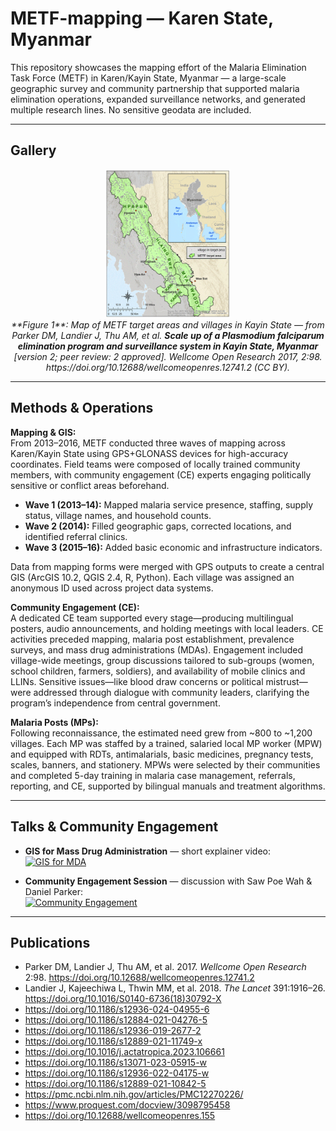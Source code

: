 # METF-mapping — Karen State, Myanmar 

This repository showcases the mapping effort of the Malaria Elimination Task Force (METF) in Karen/Kayin State, Myanmar — a large-scale geographic survey and community partnership that supported malaria elimination operations, expanded surveillance networks, and generated multiple research lines. No sensitive geodata are included.

---

## Gallery

<p align="center">
  <a href="figure1_overview_map.gif">
    <img src="figure1_overview_map.gif" alt="Figure 1: METF target area and villages overview" width="40%">
  </a>
  <br/>
  <em>**Figure 1**: Map of METF target areas and villages in Kayin State — from Parker DM, Landier J, Thu AM, et al. <strong>Scale up of a <em>Plasmodium falciparum</em> elimination program and surveillance system in Kayin State, Myanmar</strong> [version 2; peer review: 2 approved]. <em>Wellcome Open Research</em> 2017, 2:98. https://doi.org/10.12688/wellcomeopenres.12741.2 (CC BY).</em>
</p>

---

## Methods & Operations

**Mapping & GIS:**  
From 2013–2016, METF conducted three waves of mapping across Karen/Kayin State using GPS+GLONASS devices for high-accuracy coordinates. Field teams were composed of locally trained community members, with community engagement (CE) experts engaging politically sensitive or conflict areas beforehand.  
- **Wave 1 (2013–14):** Mapped malaria service presence, staffing, supply status, village names, and household counts.  
- **Wave 2 (2014):** Filled geographic gaps, corrected locations, and identified referral clinics.  
- **Wave 3 (2015–16):** Added basic economic and infrastructure indicators.  

Data from mapping forms were merged with GPS outputs to create a central GIS (ArcGIS 10.2, QGIS 2.4, R, Python). Each village was assigned an anonymous ID used across project data systems.

**Community Engagement (CE):**  
A dedicated CE team supported every stage—producing multilingual posters, audio announcements, and holding meetings with local leaders. CE activities preceded mapping, malaria post establishment, prevalence surveys, and mass drug administrations (MDAs). Engagement included village-wide meetings, group discussions tailored to sub-groups (women, school children, farmers, soldiers), and availability of mobile clinics and LLINs. Sensitive issues—like blood draw concerns or political mistrust—were addressed through dialogue with community leaders, clarifying the program’s independence from central government.

**Malaria Posts (MPs):**  
Following reconnaissance, the estimated need grew from ~800 to ~1,200 villages. Each MP was staffed by a trained, salaried local MP worker (MPW) and equipped with RDTs, antimalarials, basic medicines, pregnancy tests, scales, banners, and stationery. MPWs were selected by their communities and completed 5-day training in malaria case management, referrals, reporting, and CE, supported by bilingual manuals and treatment algorithms.

---

## Talks & Community Engagement

- **GIS for Mass Drug Administration** — short explainer video:  
  [![GIS for MDA](https://img.youtube.com/vi/WbmsRzDmFS4/0.jpg)](https://www.youtube.com/watch?v=WbmsRzDmFS4)

- **Community Engagement Session** — discussion with Saw Poe Wah & Daniel Parker:  
  [![Community Engagement](https://img.youtube.com/vi/AvWPTHMTwrY/0.jpg)](https://www.youtube.com/watch?v=AvWPTHMTwrY)

---

## Publications

- Parker DM, Landier J, Thu AM, et al. 2017. *Wellcome Open Research* 2:98. https://doi.org/10.12688/wellcomeopenres.12741.2  
- Landier J, Kajeechiwa L, Thwin MM, et al. 2018. *The Lancet* 391:1916–26. https://doi.org/10.1016/S0140-6736(18)30792-X  
- https://doi.org/10.1186/s12936-024-04955-6  
- https://doi.org/10.1186/s12884-021-04276-5  
- https://doi.org/10.1186/s12936-019-2677-2  
- https://doi.org/10.1186/s12889-021-11749-x  
- https://doi.org/10.1016/j.actatropica.2023.106661  
- https://doi.org/10.1186/s13071-023-05915-w  
- https://doi.org/10.1186/s12936-022-04175-w  
- https://doi.org/10.1186/s12889-021-10842-5  
- https://pmc.ncbi.nlm.nih.gov/articles/PMC12270226/  
- https://www.proquest.com/docview/3098795458  
- https://doi.org/10.12688/wellcomeopenres.155  
